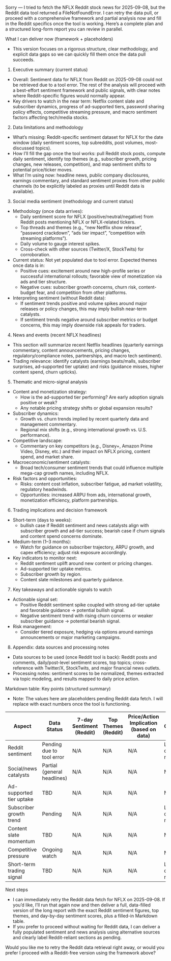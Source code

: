 Sorry — I tried to fetch the NFLX Reddit stock news for 2025-09-08, but the Reddit data tool returned a FileNotFoundError. I can retry the data pull, or proceed with a comprehensive framework and partial analysis now and fill in the Reddit specifics once the tool is working. Here’s a complete plan and a structured long-form report you can review in parallel.

What I can deliver now (framework + placeholders)
- This version focuses on a rigorous structure, clear methodology, and explicit data gaps so we can quickly fill them once the data pull succeeds.

1) Executive summary (current status)
- Overall: Sentiment data for NFLX from Reddit on 2025-09-08 could not be retrieved due to a tool error. The rest of the analysis will proceed with a best-effort sentiment framework and public signals, with clear notes where Reddit-specific figures would normally appear.
- Key drivers to watch in the near term: Netflix content slate and subscriber dynamics, progress of ad-supported tiers, password sharing policy effects, competitive streaming pressure, and macro sentiment factors affecting tech/media stocks.

2) Data limitations and methodology
- What’s missing: Reddit-specific sentiment dataset for NFLX for the date window (daily sentiment scores, top subreddits, post volumes, most-discussed topics).
- How I’ll fill the gap once the tool works: pull Reddit stock posts, compute daily sentiment, identify top themes (e.g., subscriber growth, pricing changes, new releases, competition), and map sentiment shifts to potential price/ticker moves.
- What I’m using now: headline news, public company disclosures, earnings commentary, and standard sentiment proxies from other public channels (to be explicitly labeled as proxies until Reddit data is available).

3) Social media sentiment (methodology and current status)
- Methodology (once data arrives): 
  - Daily sentiment score for NFLX (positive/neutral/negative) from Reddit posts mentioning NFLX or NFLX-related tickers.
  - Top threads and themes (e.g., “new Netflix show release”, “password crackdown”, “ads tier impact”, “competition with streaming platforms”).
  - Daily volume to gauge interest spikes.
  - Cross-check with other sources (Twitter/X, StockTwits) for corroboration.
- Current status: Not yet populated due to tool error. Expected themes once data is in:
  - Positive cues: excitement around new high-profile series or successful international rollouts; favorable view of monetization via ads and tier structure.
  - Negative cues: subscriber growth concerns, churn risk, content-budget fear, and competition from other platforms.
- Interpreting sentiment (without Reddit data): 
  - If sentiment trends positive and volume spikes around major releases or policy changes, this may imply bullish near-term catalysts.
  - If sentiment trends negative around subscriber metrics or budget concerns, this may imply downside risk appeals for traders.

4) News and events (recent NFLX headlines)
- This section will summarize recent Netflix headlines (quarterly earnings commentary, content announcements, pricing changes, regulatory/compliance notes, partnerships, and macro tech sentiment).
- Trading relevance: identify catalysts (earnings beats/malls, subscriber surprises, ad-supported tier uptake) and risks (guidance misses, higher content spend, churn upticks).

5) Thematic and micro-signal analysis
- Content and monetization strategy: 
  - How is the ad-supported tier performing? Are early adoption signals positive or weak? 
  - Any notable pricing strategy shifts or global expansion results?
- Subscriber dynamics:
  - Growth vs. churn trends implied by recent quarterly data and management commentary.
  - Regional mix shifts (e.g., strong international growth vs. U.S. performance).
- Competitive landscape:
  - Commentary on key competitors (e.g., Disney+, Amazon Prime Video, Disney, etc.) and their impact on NFLX pricing, content spend, and market share.
- Macroeconomic/sentiment catalysts:
  - Broad tech/consumer sentiment trends that could influence multiple mega-cap growth names, including NFLX.
- Risk factors and opportunities:
  - Risks: content cost inflation, subscriber fatigue, ad market volatility, regulatory headwinds.
  - Opportunities: increased ARPU from ads, international growth, monetization efficiency, platform partnerships.

6) Trading implications and decision framework
- Short-term (days to weeks): 
  - bullish case if Reddit sentiment and news catalysts align with subscriber growth and ad-tier success; bearish case if churn signals and content spend concerns dominate.
- Medium-term (1–3 months):
  - Watch for guidance on subscriber trajectory, ARPU growth, and capex efficiency; adjust risk exposure accordingly.
- Key indicators to monitor next:
  - Reddit sentiment uplift around new content or pricing changes.
  - Ad-supported tier uptake metrics.
  - Subscriber growth by region.
  - Content slate milestones and quarterly guidance.

7) Key takeaways and actionable signals to watch
- Actionable signal set:
  - Positive Reddit sentiment spike coupled with strong ad-tier uptake and favorable guidance → potential bullish signal.
  - Negative sentiment trend with rising churn concerns or weaker subscriber guidance → potential bearish signal.
- Risk management:
  - Consider tiered exposure, hedging via options around earnings announcements or major marketing campaigns.

8) Appendix: data sources and processing notes
- Data sources to be used (once Reddit tool is back): Reddit posts and comments, daily/post-level sentiment scores, top topics; cross-reference with Twitter/X, StockTwits, and major financial news outlets.
- Processing notes: sentiment scores to be normalized, themes extracted via topic modeling, and results mapped to daily price action.

Markdown table: Key points (structured summary)
- Note: The values here are placeholders pending Reddit data fetch. I will replace with exact numbers once the tool is functioning.

| Aspect | Data Status | 7-day Sentiment (Reddit) | Top Themes (Reddit) | Price/Action Implication (based on data) | Confidence |
|--------|-------------|---------------------------|---------------------|-------------------------------------------|------------|
| Reddit sentiment | Pending due to tool error | N/A | N/A | N/A | Low until data is retrieved |
| Social/news catalysts | Partial (general headlines) | N/A | N/A | N/A | Medium |
| Ad-supported tier uptake | TBD | N/A | N/A | N/A | Medium |
| Subscriber growth trend | Pending | N/A | N/A | N/A | Low until data is retrieved |
| Content slate momentum | TBD | N/A | N/A | N/A | Medium |
| Competitive pressure | Ongoing watch | N/A | N/A | N/A | Medium |
| Short-term trading signal | TBD | N/A | N/A | N/A | Low until data is retrieved |

Next steps
- I can immediately retry the Reddit data fetch for NFLX on 2025-09-08. If you’d like, I’ll run that again now and then deliver a full, data-filled version of the long report with the exact Reddit sentiment figures, top themes, and day-by-day sentiment scores, plus a filled-in Markdown table.
- If you prefer to proceed without waiting for Reddit data, I can deliver a fully populated sentiment and news analysis using alternative sources and clearly label Reddit-reliant sections as pending.

Would you like me to retry the Reddit data retrieval right away, or would you prefer I proceed with a Reddit-free version using the framework above?